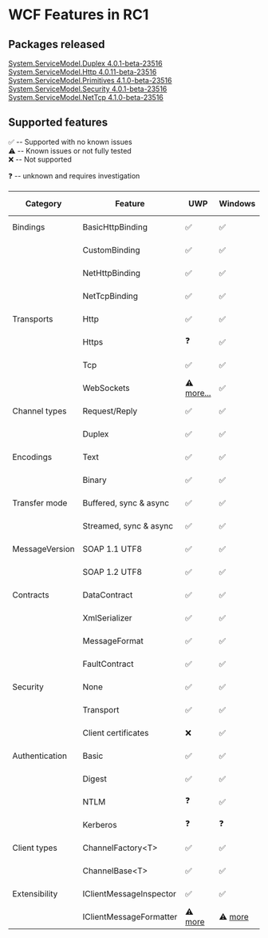 WCF Features in RC1
===========================

Packages released
------------

[System.ServiceModel.Duplex 4.0.1-beta-23516](http://www.nuget.org/packages/System.ServiceModel.Duplex/4.0.1-beta-23516)    
[System.ServiceModel.Http 4.0.11-beta-23516 ](http://www.nuget.org/packages/System.ServiceModel.Http/4.0.11-beta-23516)  
[System.ServiceModel.Primitives 4.1.0-beta-23516](http://www.nuget.org/packages/System.ServiceModel.Primitives/4.1.0-beta-23516)  
[System.ServiceModel.Security 4.0.1-beta-23516 ](http://www.nuget.org/packages/System.ServiceModel.Security/4.0.1-beta-23516)  
[System.ServiceModel.NetTcp 4.1.0-beta-23516](http://www.nuget.org/packages/System.ServiceModel.NetTcp/4.1.0-beta-23516)  

Supported features
-----------
:white_check_mark: -- Supported with no known issues  
:warning: --  Known issues or not fully tested   
:x: -- Not supported  


:question: -- unknown and requires investigation



|Category | Feature | UWP   |Windows |Linux |Mac OS X  |
|-----|---------|------|--------|------|----------|
|Bindings|BasicHttpBinding|:white_check_mark: | :white_check_mark: | :white_check_mark: | :warning: [more...](https://github.com/dotnet/wcf/issues/534) |
||CustomBinding|:white_check_mark: | :white_check_mark: | :white_check_mark: | :warning: [more...](https://github.com/dotnet/wcf/issues/534) |
||NetHttpBinding|:white_check_mark: | :white_check_mark: | :white_check_mark: | :warning: [more...](https://github.com/dotnet/wcf/issues/534) |
||NetTcpBinding|:white_check_mark: | :white_check_mark: | :white_check_mark: | :warning: [more...](https://github.com/dotnet/wcf/issues/534) |
|Transports|Http|:white_check_mark: | :white_check_mark: | :white_check_mark: | :warning: [more...](https://github.com/dotnet/wcf/issues/534) |
||Https|:question: | :white_check_mark: | :warning: [more...](https://github.com/dotnet/wcf/issues/438)| :warning: [more...](https://github.com/dotnet/wcf/issues/534) |
||Tcp|:white_check_mark: | :white_check_mark: | :white_check_mark: | :warning: [more...](https://github.com/dotnet/wcf/issues/534) |
||WebSockets|:warning: [more...](https://github.com/dotnet/wcf/issues/404) | :white_check_mark: | :warning: [more...](https://github.com/dotnet/wcf/issues/420) | :warning: [more...](https://github.com/dotnet/wcf/issues/534) |
|Channel types|Request/Reply|:white_check_mark: | :white_check_mark: | :white_check_mark: | :warning: [more...](https://github.com/dotnet/wcf/issues/534) |
||Duplex|:white_check_mark: | :white_check_mark: | :white_check_mark: | :warning: [more...](https://github.com/dotnet/wcf/issues/534) |
|Encodings|Text|:white_check_mark: | :white_check_mark: | :white_check_mark: | :warning: [more...](https://github.com/dotnet/wcf/issues/534) |
||Binary|:white_check_mark: | :white_check_mark: | :white_check_mark: | :warning: [more...](https://github.com/dotnet/wcf/issues/534) |
|Transfer mode|Buffered, sync & async|:white_check_mark: | :white_check_mark: | :white_check_mark: | :warning: [more...](https://github.com/dotnet/wcf/issues/534) |
||Streamed, sync & async|:white_check_mark: | :white_check_mark: | :white_check_mark: | :warning: [more...](https://github.com/dotnet/wcf/issues/534) |
|MessageVersion|SOAP 1.1 UTF8|:white_check_mark: | :white_check_mark: | :white_check_mark: | :warning: [more...](https://github.com/dotnet/wcf/issues/534) |
||SOAP 1.2 UTF8|:white_check_mark: | :white_check_mark: | :white_check_mark: | :warning: [more...](https://github.com/dotnet/wcf/issues/534) |
|Contracts | DataContract | :white_check_mark: | :white_check_mark: | :white_check_mark: | :warning: [more...](https://github.com/dotnet/wcf/issues/534) |
| | XmlSerializer | :white_check_mark: | :white_check_mark: | :white_check_mark: | :warning: [more...](https://github.com/dotnet/wcf/issues/534) |
| | MessageFormat | :white_check_mark: | :white_check_mark: | :white_check_mark: | :warning: [more...](https://github.com/dotnet/wcf/issues/534) |
| | FaultContract | :white_check_mark: | :white_check_mark: | :white_check_mark: | :warning: [more...](https://github.com/dotnet/wcf/issues/534) |
|Security | None | :white_check_mark: | :white_check_mark: | :white_check_mark: | :warning: [more...](https://github.com/dotnet/wcf/issues/534) |
| | Transport | :white_check_mark: | :white_check_mark: | :white_check_mark: | :warning: [more...](https://github.com/dotnet/wcf/issues/534) |
| | Client certificates | :x: | :white_check_mark: | :warning: | :warning: [more...](https://github.com/dotnet/wcf/issues/534) |
|Authentication | Basic | :white_check_mark: | :white_check_mark: | :white_check_mark: | :warning: [more...](https://github.com/dotnet/wcf/issues/534) |
| | Digest | :white_check_mark: | :white_check_mark: | :white_check_mark: | :warning: [more...](https://github.com/dotnet/wcf/issues/534) |
| | NTLM | :question: | :white_check_mark: | :x: | :warning: [more...](https://github.com/dotnet/wcf/issues/534) |
| | Kerberos | :question: | :question: | :x: | :warning: [more...](https://github.com/dotnet/wcf/issues/534) |
|Client types | ChannelFactory\<T\> | :white_check_mark: | :white_check_mark: | :white_check_mark: | :warning: [more...](https://github.com/dotnet/wcf/issues/534) |
| | ChannelBase\<T\> | :white_check_mark: | :white_check_mark: | :white_check_mark: | :warning: [more...](https://github.com/dotnet/wcf/issues/534) |
|Extensibility | IClientMessageInspector | :white_check_mark: | :white_check_mark: | :white_check_mark: | :warning: [more...](https://github.com/dotnet/wcf/issues/534) |
| | IClientMessageFormatter | :warning: [more](https://github.com/dotnet/wcf/issues/535 ) | :warning: [more](https://github.com/dotnet/wcf/issues/535 ) | :warning: [more](https://github.com/dotnet/wcf/issues/535 ) | :warning: [more...](https://github.com/dotnet/wcf/issues/534) |



